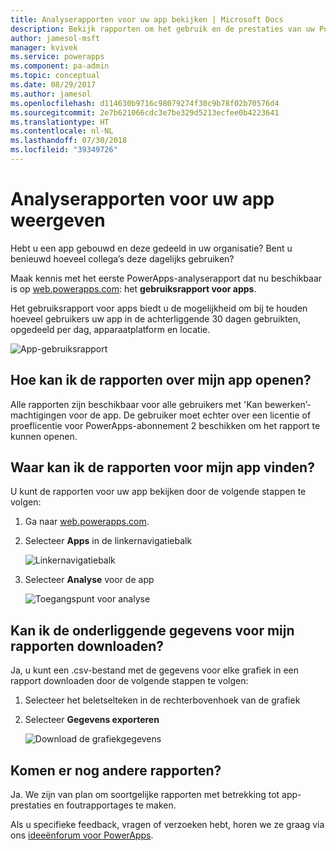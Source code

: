 ```yaml
---
title: Analyserapporten voor uw app bekijken | Microsoft Docs
description: Bekijk rapporten om het gebruik en de prestaties van uw PowerApps-apps te controleren.
author: jamesol-msft
manager: kvivek
ms.service: powerapps
ms.component: pa-admin
ms.topic: conceptual
ms.date: 08/29/2017
ms.author: jamesol
ms.openlocfilehash: d114630b9716c98079274f30c9b78f02b70576d4
ms.sourcegitcommit: 2e7b621066cdc3e7be329d5213ecfee0b4223641
ms.translationtype: HT
ms.contentlocale: nl-NL
ms.lasthandoff: 07/30/2018
ms.locfileid: "39349726"
---
```

# <a name="view-analytics-reports-for-your-app"></a>Analyserapporten voor uw app weergeven
Hebt u een app gebouwd en deze gedeeld in uw organisatie?  Bent u benieuwd hoeveel collega’s deze dagelijks gebruiken?

Maak kennis met het eerste PowerApps-analyserapport dat nu beschikbaar is op [web.powerapps.com](https://web.powerapps.com): het **gebruiksrapport voor apps**.

Het gebruiksrapport voor apps biedt u de mogelijkheid om bij te houden hoeveel gebruikers uw app in de achterliggende 30 dagen gebruikten, opgedeeld per dag, apparaatplatform en locatie.

![App-gebruiksrapport](./media/app-analytics/analytics.png)

## <a name="how-do-i-get-access-to-my-apps-reports"></a>Hoe kan ik de rapporten over mijn app openen?
Alle rapporten zijn beschikbaar voor alle gebruikers met 'Kan bewerken’-machtigingen voor de app. De gebruiker moet echter over een licentie of proeflicentie voor PowerApps-abonnement 2 beschikken om het rapport te kunnen openen.

## <a name="where-do-i-find-my-apps-reports"></a>Waar kan ik de rapporten voor mijn app vinden?
U kunt de rapporten voor uw app bekijken door de volgende stappen te volgen:

1. Ga naar [web.powerapps.com](https://web.powerapps.com).
2. Selecteer **Apps** in de linkernavigatiebalk
   
    ![Linkernavigatiebalk](./media/app-analytics/left-nav.png)
3. Selecteer **Analyse** voor de app
   
    ![Toegangspunt voor analyse](./media/app-analytics/analytics-entry-point.png)

## <a name="can-i-download-the-data-behind-my-reports"></a>Kan ik de onderliggende gegevens voor mijn rapporten downloaden?
Ja, u kunt een .csv-bestand met de gegevens voor elke grafiek in een rapport downloaden door de volgende stappen te volgen:

1. Selecteer het beletselteken in de rechterbovenhoek van de grafiek
2. Selecteer **Gegevens exporteren**
   
    ![Download de grafiekgegevens](./media/app-analytics/analytics-download.png)

## <a name="are-there-going-to-be-any-other-reports"></a>Komen er nog andere rapporten?
Ja. We zijn van plan om soortgelijke rapporten met betrekking tot app-prestaties en foutrapportages te maken.

Als u specifieke feedback, vragen of verzoeken hebt, horen we ze graag via ons [ideeënforum voor PowerApps](https://powerusers.microsoft.com/t5/PowerApps-Ideas/idb-p/PowerAppsIdeas).

